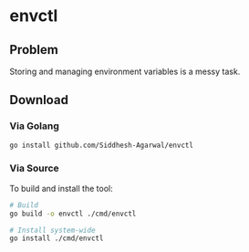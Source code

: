 
# envctl

## Problem

Storing and managing environment variables is a messy task.

## Download

### Via Golang

```bash
go install github.com/Siddhesh-Agarwal/envctl
```

### Via Source

To build and install the tool:

```bash
# Build
go build -o envctl ./cmd/envctl

# Install system-wide
go install ./cmd/envctl
```

